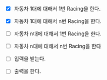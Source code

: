 - [X] 자동차 1대에 대해서 1번 Racing을 한다.
- [X] 자동차 1대에 대해서 n번 Racing을 한다.
- [ ] 자동차 n대에 대해서 1번 Racing을 한다.
- [ ] 자동차 n대에 대해서 n번 Racing을 한다
- [ ] 입력을 받는다.
- [ ] 출력을 한다.

